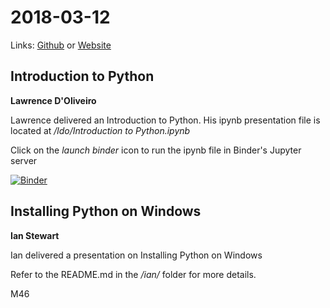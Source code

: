 # 2018-03-12
Links: [Github](https://github.com/irsbugs/meetings/blob/master/2018/2018-03-12/README.md) or [Website](https://irsbugs.github.io/meetings/2018/2018-03-12/) 

## Introduction to Python
**Lawrence D'Oliveiro**

Lawrence delivered an Introduction to Python. His ipynb presentation
file is located at */ldo/Introduction to Python.ipynb*

Click on the *launch binder* icon to run the ipynb file in Binder's Jupyter server

[![Binder](https://mybinder.org/badge_logo.svg)](https://mybinder.org/v2/gh/HamPUG/meetings/master?filepath=2018%2F2018-03-12%2Fldo%2FPython%20Intro%20Talk.ipynb)

## Installing Python on Windows
**Ian Stewart** 

Ian delivered a presentation on Installing Python on Windows

Refer to the README.md in the */ian/* folder for more details.

M46
